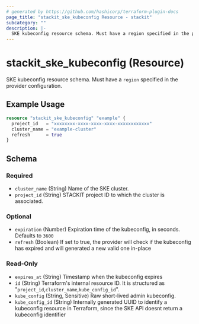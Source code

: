 ```yaml
---
# generated by https://github.com/hashicorp/terraform-plugin-docs
page_title: "stackit_ske_kubeconfig Resource - stackit"
subcategory: ""
description: |-
  SKE kubeconfig resource schema. Must have a region specified in the provider configuration.
---
```


# stackit_ske_kubeconfig (Resource)

SKE kubeconfig resource schema. Must have a `region` specified in the provider configuration.

## Example Usage

```terraform
resource "stackit_ske_kubeconfig" "example" {
  project_id   = "xxxxxxxx-xxxx-xxxx-xxxx-xxxxxxxxxxxx"
  cluster_name = "example-cluster"
  refresh      = true
}
```

<!-- schema generated by tfplugindocs -->
## Schema

### Required

- `cluster_name` (String) Name of the SKE cluster.
- `project_id` (String) STACKIT project ID to which the cluster is associated.

### Optional

- `expiration` (Number) Expiration time of the kubeconfig, in seconds. Defaults to `3600`
- `refresh` (Boolean) If set to true, the provider will check if the kubeconfig has expired and will generated a new valid one in-place

### Read-Only

- `expires_at` (String) Timestamp when the kubeconfig expires
- `id` (String) Terraform's internal resource ID. It is structured as "`project_id`,`cluster_name`,`kube_config_id`".
- `kube_config` (String, Sensitive) Raw short-lived admin kubeconfig.
- `kube_config_id` (String) Internally generated UUID to identify a kubeconfig resource in Terraform, since the SKE API doesnt return a kubeconfig identifier
